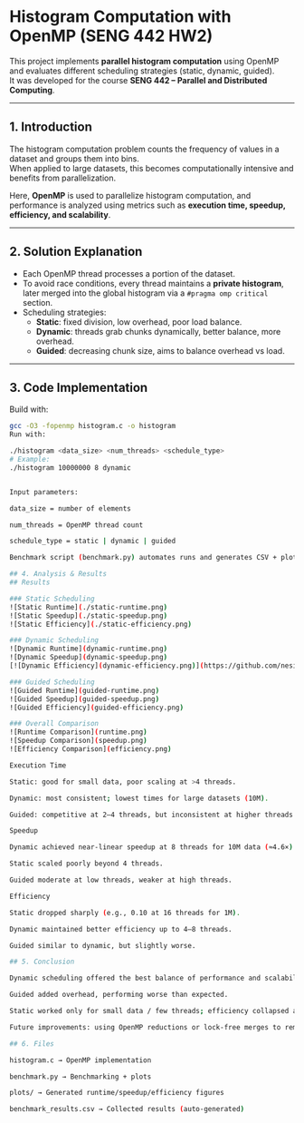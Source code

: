 # Histogram Computation with OpenMP (SENG 442 HW2)

This project implements **parallel histogram computation** using OpenMP and evaluates different scheduling strategies (static, dynamic, guided).  
It was developed for the course **SENG 442 – Parallel and Distributed Computing**.

---

## 1. Introduction

The histogram computation problem counts the frequency of values in a dataset and groups them into bins.  
When applied to large datasets, this becomes computationally intensive and benefits from parallelization.  

Here, **OpenMP** is used to parallelize histogram computation, and performance is analyzed using metrics such as **execution time, speedup, efficiency, and scalability**.

---

## 2. Solution Explanation

- Each OpenMP thread processes a portion of the dataset.  
- To avoid race conditions, every thread maintains a **private histogram**, later merged into the global histogram via a `#pragma omp critical` section.  
- Scheduling strategies:  
  - **Static**: fixed division, low overhead, poor load balance.  
  - **Dynamic**: threads grab chunks dynamically, better balance, more overhead.  
  - **Guided**: decreasing chunk size, aims to balance overhead vs load.  

---

## 3. Code Implementation

Build with:
```bash
gcc -O3 -fopenmp histogram.c -o histogram
Run with:

./histogram <data_size> <num_threads> <schedule_type>
# Example:
./histogram 10000000 8 dynamic


Input parameters:

data_size = number of elements

num_threads = OpenMP thread count

schedule_type = static | dynamic | guided

Benchmark script (benchmark.py) automates runs and generates CSV + plots.

## 4. Analysis & Results
## Results

### Static Scheduling
![Static Runtime](./static-runtime.png)
![Static Speedup](./static-speedup.png)
![Static Efficiency](./static-efficiency.png)

### Dynamic Scheduling
![Dynamic Runtime](dynamic-runtime.png)
![Dynamic Speedup](dynamic-speedup.png)
[![Dynamic Efficiency](dynamic-efficiency.png)](https://github.com/nesibeay/Parallel-Programming-Projects/blob/main/dynamic-efficiency.png)

### Guided Scheduling
![Guided Runtime](guided-runtime.png)
![Guided Speedup](guided-speedup.png)
![Guided Efficiency](guided-efficiency.png)

### Overall Comparison
![Runtime Comparison](runtime.png)
![Speedup Comparison](speedup.png)
![Efficiency Comparison](efficiency.png)

Execution Time

Static: good for small data, poor scaling at >4 threads.

Dynamic: most consistent; lowest times for large datasets (10M).

Guided: competitive at 2–4 threads, but inconsistent at higher threads.

Speedup

Dynamic achieved near-linear speedup at 8 threads for 10M data (≈4.6×).

Static scaled poorly beyond 4 threads.

Guided moderate at low threads, weaker at high threads.

Efficiency

Static dropped sharply (e.g., 0.10 at 16 threads for 1M).

Dynamic maintained better efficiency up to 4–8 threads.

Guided similar to dynamic, but slightly worse.

## 5. Conclusion

Dynamic scheduling offered the best balance of performance and scalability.

Guided added overhead, performing worse than expected.

Static worked only for small data / few threads; efficiency collapsed at higher threads.

Future improvements: using OpenMP reductions or lock-free merges to remove the critical-section bottleneck.

## 6. Files

histogram.c → OpenMP implementation

benchmark.py → Benchmarking + plots

plots/ → Generated runtime/speedup/efficiency figures

benchmark_results.csv → Collected results (auto-generated)
